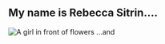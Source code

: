 ## My name is Rebecca Sitrin....
![A girl in front of flowers](https://Rebecca-S1.github.io/Rebecca-S/images/Profile.jpg)
...and
